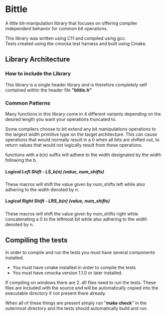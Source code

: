 # Bittle

A little bit-manipulation library that focuses on offering compiler independent behavior for common bit operations.

This library was written using C11 and compiled using gcc.  
Tests created using the cmocka test harness and built using Cmake.

## Library Architecture

### How to include the Library
This library is a single header library and is therefore completely self contained within the header file **"bittle.h"**

### Common Patterns
Many functions in this library come in 4 different variants depending on the desired length you want your operations truncated to. 

Some compilers choose to bit extend any bit manipulations operations to the largest width primitive type on the target architecture. This can cause operations that would normally result in a 0 when all bits are shifted out, to return values that would not logically result from these operations.  
  
functions with a b(n) suffix will adhere to the width designated by the width following the b.


##### Logical Left Shift - LS_b(n) (value, num_shifts)
These macros will shift the value given by num_shifts left while also adhering to the width denoted by n.   

##### Logical Right Shift - LRS_b(n) (value, num_shifts)
These macros will shift the value given by num_shifts right while concatenating a 0 to the leftmost bit while also adhering to the width denoted by n.



## Compiling the tests

In order to compile and run the tests you must have several components installed.

  * You must have cmake installed in order to compile the tests
  * You must have cmocka version 1.1.0 or later installed.

If compiling on windows there are 2 .dll files need to run the tests. These files are included with the source and will be automatically copied into the executable directory if not present there already.

When all of these things are present simply run "**make check**" in the outermost directory and the tests should automatically build and run.

